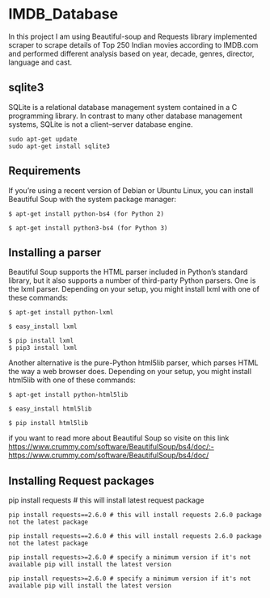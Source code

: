 

# IMDB_Database

In this project I am using Beautiful-soup and Requests library  implemented scraper to scrape details of Top 250 Indian movies according to IMDB.com  and performed different analysis based on year, decade, genres, director, language and cast.

## sqlite3
SQLite is a relational database management system contained in a C programming library. In contrast to many other database management systems, SQLite is not a client–server database engine.

```
sudo apt-get update
sudo apt-get install sqlite3
```

## Requirements
If you’re using a recent version of Debian or Ubuntu Linux, you can install Beautiful Soup with the system package manager:
```
$ apt-get install python-bs4 (for Python 2)
```
```
$ apt-get install python3-bs4 (for Python 3)
```
## Installing a parser
Beautiful Soup supports the HTML parser included in Python’s standard library, but it also supports a number of third-party Python parsers. One is the lxml parser. Depending on your setup, you might install lxml with one of these commands:
```
$ apt-get install python-lxml
```
```
$ easy_install lxml
```
```
$ pip install lxml
$ pip3 install lxml 
```
Another alternative is the pure-Python html5lib parser, which parses HTML the way a web browser does. Depending on your setup, you might install html5lib with one of these commands:
```
$ apt-get install python-html5lib
```
```
$ easy_install html5lib
```
```
$ pip install html5lib
```
if you want to read more about Beautiful Soup so visite on this link https://www.crummy.com/software/BeautifulSoup/bs4/doc/:- https://www.crummy.com/software/BeautifulSoup/bs4/doc/

## Installing Request packages

pip install requests # this will install latest request package
```
pip install requests==2.6.0 # this will install requests 2.6.0 package not the latest package
```
```
pip install requests==2.6.0 # this will install requests 2.6.0 package not the latest package
```
```
pip install requests>=2.6.0 # specify a minimum version if it's not available pip will install the latest version
```
```
pip install requests>=2.6.0 # specify a minimum version if it's not available pip will install the latest version
```
